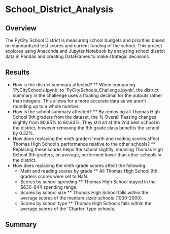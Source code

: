 # School_District_Analysis

## Overview
The PyCity School District is measuring school budgets and priorities based on standardized test scores and current funding of the school. This project explores using Anaconda and Jupyter Notebook by analyzing school district data in Pandas and creating DataFrames to make strategic decisions.

## Results

* How is the district summary affected?
** When comparing 'PyCitySchools.ipynb' to 'PyCitySchools_Challenge.ipynb', the district summary in the challenge uses a floating decimal for the outputs rather than integers. This allows for a more accurate data as we aren't rounding up to a whole number.
* How is the school summary affected?
** By removing all Thomas High School 9th graders from the dataset, the % Overall Passing changes slightly from 90.95% to 90.63%. They still sit at the 2nd best school in the district, however removing the 9th grade class benefits the school by 0.32%.
* How does replacing the ninth graders’ math and reading scores affect Thomas High School’s performance relative to the other schools?
** Replacing these scores helps the school slightly, meaning Thomas High School 9th graders, on average, performed lower than other schools in the district.
* How does replacing the ninth-grade scores affect the following:
  * Math and reading scores by grade
  ** All Thomas High School 9th graders scores were set to NaN.
  * Scores by school spending
  ** Thomas High School stayed in the $630-644 spending range.
  * Scores by school size
  ** Thomas High School falls within the average scores of the medium sized schools (1000-2000).
  * Scores by school type
  ** Thomas High Schools falls within the average scores of the 'Charter' type schools.

## Summary
